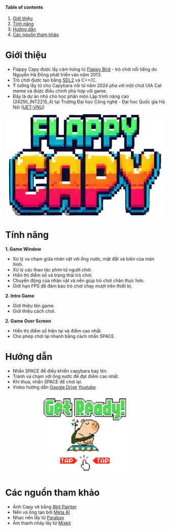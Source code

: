 #### Table of contents
1. [Giới thiệu](#introduction)
2. [Tính năng](#features)
3. [Hướng dẫn](#play)
4. [Các nguồn tham khảo](#installation)

# Giới thiệu <a name="introduction"></a>

* Flappy Capy được lấy cảm hứng từ [Flappy Bird](https://wikipedia.org/wiki/Flappy_Bird) - trò chơi nổi tiếng do Nguyễn Hà Đông phát triển vào năm 2013.
* Trò chơi được tạo bằng [SDL2](https://www.libsdl.org/download-2.0.php) và C++/C.
* Ý tưởng lấy từ chú Capybara nổi từ năm 2024 pha với một chút UIA Cat meme và được điều chỉnh phù hợp với game.
* Đây là dự án nhỏ cho học phần môn Lập trình nâng cao (2425II_INT2215_4) tại Trường Đại học Công nghệ - Đại học Quốc gia Hà Nội ([UET-VNU](https://vi.wikipedia.org/wiki/Tr%C6%B0%E1%BB%9Dng_%C4%90%E1%BA%A1i_h%E1%BB%8Dc_C%C3%B4ng_ngh%E1%BB%87,_%C4%90%E1%BA%A1i_h%E1%BB%8Dc_Qu%E1%BB%91c_gia_H%C3%A0_N%E1%BB%99i))

<p align="center">
<img width="508" height="320" src="game.png">
</p>

# Tính năng <a name="features"></a>

**1. Game Window**
* Xử lý va chạm giữa nhân vật với ống nước, mặt đất và biên của màn hình.
* Xử lý các thao tác phím từ người chơi.
* Hiển thị điểm số và trạng thái trò chơi.
* Chuyển động của nhân vật và nền giúp trò chơi chân thực hơn.
* Giới hạn FPS để đảm bảo trò chơi chạy mượt trên thiết bị.

**2. Intro Game**
* Giới thiệu tên game.
* Giới thiệu cách chơi.

**2. Game Over Screen**
* Hiển thị điểm số hiện tại và điểm cao nhất.
* Cho phép chơi lại nhanh bằng cách nhấn SPACE.

# Hướng dẫn <a name="play"></a>
* Nhấn SPACE để điều khiển capybara bay lên.
* Tránh va chạm với ống nước để đạt điểm cao nhất.
* Khi thua, nhấn SPACE để chơi lại.
* Video hướng dẫn [Google Drive](https://drive.google.com/file/d/1VetoJRyT46V3m1OQmOPBsts1kaQaCgxq/view?usp=drive_link) [Youtube](https://www.youtube.com/watch?v=-V8599Y6m1w)

<p align="center">
<img width="300" height="250" src="huongdan.png">
</p>

# Các nguồn tham khảo <a name="installation"></a>

* Ảnh Capy vẽ bằng [8bit Painter](https://play.google.com/store/apps/details?id=com.onetap.bit8painter)
* Nền và ống tạo bởi [Meta AI](https://ai.meta.com/meta-ai/)
* Nhạc nền lấy từ [Parabay](https://pixabay.com/vi/music/search/lofi/?fbclid=IwZXh0bgNhZW0CMTEAAR2Pe8Uet4KfY68IOV_Lq-MMuII_w0j7xA0B2rPKOE1adSPbrM7odikEtMQ_aem_9JHalpCkn9oYqYGJ7baMpQ)
* Âm thanh nhảy lấy từ [Mixkit](https://mixkit.co/free-sound-effects/game/?fbclid=IwZXh0bgNhZW0CMTEAAR0aQLZUE-p4b-ymNBjwf6IKReo3uqoY0IRzsPzn6BMmfPRwEAIAGgtnhDw_aem_9HE2dA-44lYN7hWKrczbRQ)


